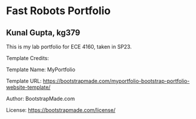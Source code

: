# Fast Robots Portfolio
## Kunal Gupta, kg379

This is my lab portfolio for ECE 4160, taken in SP23.


Template Credits:

Template Name: MyPortfolio

Template URL: https://bootstrapmade.com/myportfolio-bootstrap-portfolio-website-template/

Author: BootstrapMade.com

License: https://bootstrapmade.com/license/
